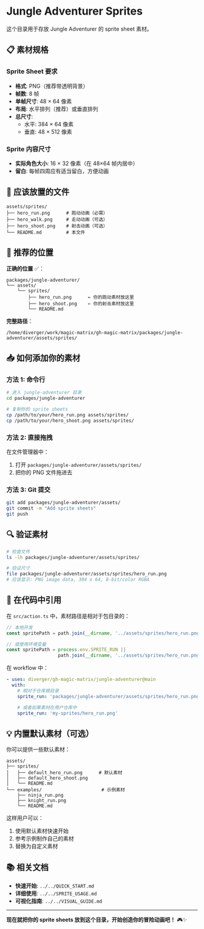 # Jungle Adventurer Sprites

这个目录用于存放 Jungle Adventurer 的 sprite sheet 素材。

## 📋 素材规格

### Sprite Sheet 要求
- **格式**: PNG（推荐带透明背景）
- **帧数**: 8 帧
- **单帧尺寸**: 48 × 64 像素
- **布局**: 水平排列（推荐）或垂直排列
- **总尺寸**:
  - 水平: 384 × 64 像素
  - 垂直: 48 × 512 像素

### Sprite 内容尺寸
- **实际角色大小**: 16 × 32 像素（在 48×64 帧内居中）
- **留白**: 每帧四周应有适当留白，方便动画

## 📂 应该放置的文件

```
assets/sprites/
├── hero_run.png      # 跑动动画（必需）
├── hero_walk.png     # 走动动画（可选）
├── hero_shoot.png    # 射击动画（可选）
└── README.md         # 本文件
```

## 🎯 推荐的位置

**正确的位置** ✅：
```
packages/jungle-adventurer/
└── assets/
    └── sprites/
        ├── hero_run.png      ← 你的跑动素材放这里
        ├── hero_shoot.png    ← 你的射击素材放这里
        └── README.md
```

**完整路径**：
```
/home/diverger/work/magic-matrix/gh-magic-matrix/packages/jungle-adventurer/assets/sprites/
```

## 📥 如何添加你的素材

### 方法 1: 命令行
```bash
# 进入 jungle-adventurer 目录
cd packages/jungle-adventurer

# 复制你的 sprite sheets
cp /path/to/your/hero_run.png assets/sprites/
cp /path/to/your/hero_shoot.png assets/sprites/
```

### 方法 2: 直接拖拽
在文件管理器中：
1. 打开 `packages/jungle-adventurer/assets/sprites/`
2. 把你的 PNG 文件拖进去

### 方法 3: Git 提交
```bash
git add packages/jungle-adventurer/assets/
git commit -m "Add sprite sheets"
git push
```

## 🔍 验证素材

```bash
# 检查文件
ls -lh packages/jungle-adventurer/assets/sprites/

# 验证尺寸
file packages/jungle-adventurer/assets/sprites/hero_run.png
# 应该显示: PNG image data, 384 x 64, 8-bit/color RGBA
```

## 🎯 在代码中引用

在 `src/action.ts` 中，素材路径是相对于包目录的：

```typescript
// 本地开发
const spritePath = path.join(__dirname, '../assets/sprites/hero_run.png');

// 或使用环境变量
const spritePath = process.env.SPRITE_RUN ||
                   path.join(__dirname, '../assets/sprites/hero_run.png');
```

在 workflow 中：

```yaml
- uses: diverger/gh-magic-matrix/jungle-adventurer@main
  with:
    # 相对于仓库根目录
    sprite_run: 'packages/jungle-adventurer/assets/sprites/hero_run.png'

    # 或者如果素材在用户仓库中
    sprite_run: 'my-sprites/hero_run.png'
```

## 💡 内置默认素材（可选）

你可以提供一些默认素材：

```
assets/
├── sprites/
│   ├── default_hero_run.png      # 默认素材
│   ├── default_hero_shoot.png
│   └── README.md
└── examples/                      # 示例素材
    ├── ninja_run.png
    ├── knight_run.png
    └── README.md
```

这样用户可以：
1. 使用默认素材快速开始
2. 参考示例制作自己的素材
3. 替换为自定义素材

## 📚 相关文档

- **快速开始**: `../../QUICK_START.md`
- **详细使用**: `../../SPRITE_USAGE.md`
- **可视化指南**: `../../VISUAL_GUIDE.md`

---

**现在就把你的 sprite sheets 放到这个目录，开始创造你的冒险动画吧！** 🎮✨
